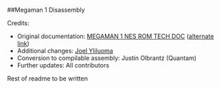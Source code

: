 ##Megaman 1 Disassembly

Credits:
- Original documentation: [MEGAMAN 1 NES ROM TECH DOC](http://worldofwarcraftbeta.0catch.com/nes/megm1rom.txt) ([alternate link](https://www.nesdev.org/megm1rom.txt))
- Additional changes: [Joel Yliluoma](http://bisqwit.iki.fi/jutut/megamansource/)
- Conversion to compilable assembly: Justin Olbrantz (Quantam)
- Further updates: All contributors

Rest of readme to be written
